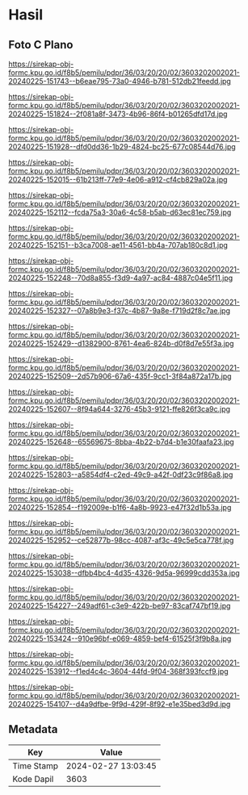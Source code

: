 # Hasil

## Foto C Plano

https://sirekap-obj-formc.kpu.go.id/f8b5/pemilu/pdpr/36/03/20/20/02/3603202002021-20240225-151743--b6eae795-73a0-4946-b781-512db21feedd.jpg

https://sirekap-obj-formc.kpu.go.id/f8b5/pemilu/pdpr/36/03/20/20/02/3603202002021-20240225-151824--2f081a8f-3473-4b96-86f4-b01265dfd17d.jpg

https://sirekap-obj-formc.kpu.go.id/f8b5/pemilu/pdpr/36/03/20/20/02/3603202002021-20240225-151928--dfd0dd36-1b29-4824-bc25-677c08544d76.jpg

https://sirekap-obj-formc.kpu.go.id/f8b5/pemilu/pdpr/36/03/20/20/02/3603202002021-20240225-152015--61b213ff-77e9-4e06-a912-cf4cb829a02a.jpg

https://sirekap-obj-formc.kpu.go.id/f8b5/pemilu/pdpr/36/03/20/20/02/3603202002021-20240225-152112--fcda75a3-30a6-4c58-b5ab-d63ec81ec759.jpg

https://sirekap-obj-formc.kpu.go.id/f8b5/pemilu/pdpr/36/03/20/20/02/3603202002021-20240225-152151--b3ca7008-ae11-4561-bb4a-707ab180c8d1.jpg

https://sirekap-obj-formc.kpu.go.id/f8b5/pemilu/pdpr/36/03/20/20/02/3603202002021-20240225-152248--70d8a855-f3d9-4a97-ac84-4887c04e5f11.jpg

https://sirekap-obj-formc.kpu.go.id/f8b5/pemilu/pdpr/36/03/20/20/02/3603202002021-20240225-152327--07a8b9e3-f37c-4b87-9a8e-f719d2f8c7ae.jpg

https://sirekap-obj-formc.kpu.go.id/f8b5/pemilu/pdpr/36/03/20/20/02/3603202002021-20240225-152429--d1382900-8761-4ea6-824b-d0f8d7e55f3a.jpg

https://sirekap-obj-formc.kpu.go.id/f8b5/pemilu/pdpr/36/03/20/20/02/3603202002021-20240225-152509--2d57b906-67a6-435f-9cc1-3f84a872a17b.jpg

https://sirekap-obj-formc.kpu.go.id/f8b5/pemilu/pdpr/36/03/20/20/02/3603202002021-20240225-152607--8f94a644-3276-45b3-9121-ffe826f3ca9c.jpg

https://sirekap-obj-formc.kpu.go.id/f8b5/pemilu/pdpr/36/03/20/20/02/3603202002021-20240225-152648--65569675-8bba-4b22-b7d4-b1e30faafa23.jpg

https://sirekap-obj-formc.kpu.go.id/f8b5/pemilu/pdpr/36/03/20/20/02/3603202002021-20240225-152803--a5854df4-c2ed-49c9-a42f-0df23c9f86a8.jpg

https://sirekap-obj-formc.kpu.go.id/f8b5/pemilu/pdpr/36/03/20/20/02/3603202002021-20240225-152854--f192009e-b1f6-4a8b-9923-e47f32d1b53a.jpg

https://sirekap-obj-formc.kpu.go.id/f8b5/pemilu/pdpr/36/03/20/20/02/3603202002021-20240225-152952--ce52877b-98cc-4087-af3c-49c5e5ca778f.jpg

https://sirekap-obj-formc.kpu.go.id/f8b5/pemilu/pdpr/36/03/20/20/02/3603202002021-20240225-153038--dfbb4bc4-4d35-4326-9d5a-96999cdd353a.jpg

https://sirekap-obj-formc.kpu.go.id/f8b5/pemilu/pdpr/36/03/20/20/02/3603202002021-20240225-154227--249adf61-c3e9-422b-be97-83caf747bf19.jpg

https://sirekap-obj-formc.kpu.go.id/f8b5/pemilu/pdpr/36/03/20/20/02/3603202002021-20240225-153424--910e96bf-e069-4859-bef4-61525f3f9b8a.jpg

https://sirekap-obj-formc.kpu.go.id/f8b5/pemilu/pdpr/36/03/20/20/02/3603202002021-20240225-153912--f1ed4c4c-3604-44fd-9f04-368f393fccf9.jpg

https://sirekap-obj-formc.kpu.go.id/f8b5/pemilu/pdpr/36/03/20/20/02/3603202002021-20240225-154107--d4a9dfbe-9f9d-429f-8f92-e1e35bed3d9d.jpg


## Metadata

| Key        | Value               |
| ---------- | ------------------- |
| Time Stamp | 2024-02-27 13:03:45 |
| Kode Dapil | 3603                |



